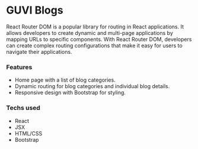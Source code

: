 # GUVI Blogs

React Router DOM is a popular library for routing in React applications. It allows developers to create dynamic and multi-page applications by mapping URLs to specific components. With React Router DOM, developers can create complex routing configurations that make it easy for users to navigate their applications.


### Features 
- Home page with a list of blog categories.
- Dynamic routing for blog categories and individual blog details.
- Responsive design with Bootstrap for styling.

### Techs used
- React
- JSX
- HTML/CSS
- Bootstrap

